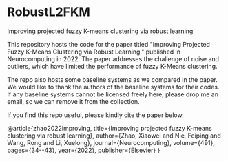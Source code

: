# RobustL2FKM
Improving projected fuzzy K-means clustering via robust learning

This repository hosts the code for the paper titled "Improving Projected Fuzzy K-Means Clustering via Robust Learning," published in Neurocomputing in 2022. The paper addresses the challenge of noise and outliers, which have  limited the performance of fuzzy K-Means clustering.

The repo also hosts some baseline systems as we compared in the paper. We would like to thank the authors of the baseline systems for their codes. If any baseline systems cannot be licensed freely here, please drop me an email, so we can remove it from the collection.

If you find this repo useful, please kindly cite the paper below.

@article{zhao2022improving,
  title={Improving projected fuzzy K-means clustering via robust learning},
  author={Zhao, Xiaowei and Nie, Feiping and Wang, Rong and Li, Xuelong},
  journal={Neurocomputing},
  volume={491},
  pages={34--43},
  year={2022},
  publisher={Elsevier}
}
